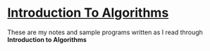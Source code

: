 # [Introduction To Algorithms](https://www.amazon.com/dp/0262033844)

These are my notes and sample programs written as I read through 
**Introduction to Algorithms**

